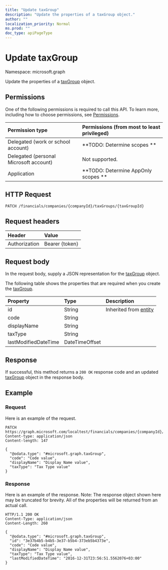 ```yaml
---
title: "Update taxGroup"
description: "Update the properties of a taxGroup object."
author: ""
localization_priority: Normal
ms.prod: ""
doc_type: apiPageType
---
```


# Update taxGroup

Namespace: microsoft.graph

Update the properties of a [taxGroup](../resources/taxgroup.md) object.

## Permissions
One of the following permissions is required to call this API. To learn more, including how to choose permissions, see [Permissions](/concepts/permissions-reference.md).

|Permission type|Permissions (from most to least privileged)|
|:---|:---|
|Delegated (work or school account)|**TODO: Determine scopes **|
|Delegated (personal Microsoft account)|Not supported.|
|Application|**TODO: Determine AppOnly scopes **|

## HTTP Request
<!-- {
  "blockType": "ignored"
}
-->
``` http
PATCH /financials/companies/{companyId}/taxGroups/{taxGroupId}
```

## Request headers
|Header|Value|
|:---|:---|
|Authorization|Bearer {token}|

## Request body
In the request body, supply a JSON representation for the [taxGroup](../resources/taxgroup.md) object.

The following table shows the properties that are required when you create the [taxGroup](../resources/taxgroup.md).

|Property|Type|Description|
|:---|:---|:---|
|id|String| Inherited from [entity](../resources/entity.md)|
|code|String||
|displayName|String||
|taxType|String||
|lastModifiedDateTime|DateTimeOffset||



## Response
If successful, this method returns a `200 OK` response code and an updated [taxGroup](../resources/taxgroup.md) object in the response body.

## Example

### Request
Here is an example of the request.
<!-- {
  "blockType": "request",
  "name": "update_taxgroup"
}
-->
``` http
PATCH https://graph.microsoft.com/localtest/financials/companies/{companyId}/taxGroups/{taxGroupId}
Content-type: application/json
Content-length: 147

{
  "@odata.type": "#microsoft.graph.taxGroup",
  "code": "Code value",
  "displayName": "Display Name value",
  "taxType": "Tax Type value"
}
```

### Response
Here is an example of the response. Note: The response object shown here may be truncated for brevity. All of the properties will be returned from an actual call.
<!-- {
  "blockType": "response",
  "truncated": true
}
-->
``` http
HTTP/1.1 200 OK
Content-Type: application/json
Content-Length: 260

{
  "@odata.type": "#microsoft.graph.taxGroup",
  "id": "3e37b4b5-b4b5-3e37-b5b4-373eb5b4373e",
  "code": "Code value",
  "displayName": "Display Name value",
  "taxType": "Tax Type value",
  "lastModifiedDateTime": "2016-12-31T23:56:51.5562076+03:00"
}
```

